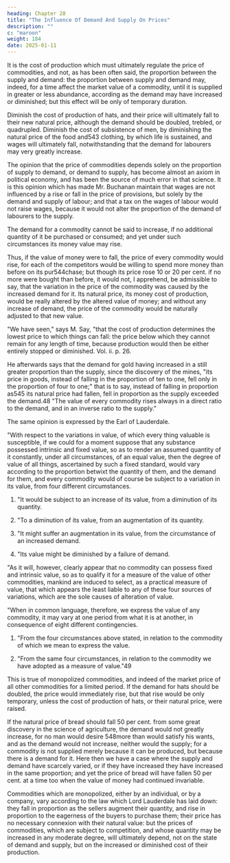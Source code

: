```yaml
---
heading: Chapter 28
title: "The Influence Of Demand And Supply On Prices"
description: ""
c: "maroon"
weight: 184
date: 2025-01-11
---
```




It is the cost of production which must ultimately regulate the price of commodities, and not, as has been often said, the proportion between the supply and demand: the proportion between supply and demand may, indeed, for a time affect the market value of a commodity, until it is supplied in greater or less abundance, according as the demand may have increased or diminished; but this effect will be only of temporary duration.

Diminish the cost of production of hats, and their price will ultimately fall to their new natural price, although the demand should be doubled, trebled, or quadrupled. Diminish the cost of subsistence of men, by diminishing the natural price of the food and543 clothing, by which life is sustained, and wages will ultimately fall, notwithstanding that the demand for labourers may very greatly increase.

The opinion that the price of commodities depends solely on the proportion of supply to demand, or demand to supply, has become almost an axiom in political economy, and has been the source of much error in that science. It is this opinion which has made Mr. Buchanan maintain that wages are not influenced by a rise or fall in the price of provisions, but solely by the demand and supply of labour; and that a tax on the wages of labour would not raise wages, because it would not alter the proportion of the demand of labourers to the supply.

The demand for a commodity cannot be said to increase, if no additional quantity of it be purchased or consumed; and yet under such circumstances its money value may rise. 

Thus, if the value of money were to fall, the price of every commodity would rise, for each of the competitors would be willing to spend more money than before on its pur544chase; but though its price rose 10 or 20 per cent. if no more were bought than before, it would not, I apprehend, be admissible to say, that the variation in the price of the commodity was caused by the increased demand for it. Its natural price, its money cost of production, would be really altered by the altered value of money; and without any increase of demand, the price of the commodity would be naturally adjusted to that new value.

"We have seen," says M. Say, "that the cost of production determines the lowest price to which things can fall: the price below which they cannot remain for any length of time, because production would then be either entirely stopped or diminished. Vol. ii. p. 26.

He afterwards says that the demand for gold having increased in a still greater proportion than the supply, since the discovery of the mines, "its price in goods, instead of falling in the proportion of ten to one, fell only in the proportion of four to one;" that is to say, instead of falling in proportion as545 its natural price had fallen, fell in proportion as the supply exceeded the demand.48 "The value of every commodity rises always in a direct ratio to the demand, and in an inverse ratio to the supply."

The same opinion is expressed by the Earl of Lauderdale.

"With respect to the variations in value, of which every thing valuable is susceptible, if we could for a moment suppose that any substance possessed intrinsic and fixed value, so as to render an assumed quantity of it constantly, under all circumstances, of an equal value, then the degree of value of all things, ascertained by such a fixed standard, would vary according to the proportion betwixt the quantity of them, and the demand for them, and every commodity would of course be subject to a variation in its value, from four different circumstances.

1. "It would be subject to an increase of its value, from a diminution of its quantity.

2. "To a diminution of its value, from an augmentation of its quantity.

3. "It might suffer an augmentation in its value, from the circumstance of an increased demand.

4. "Its value might be diminished by a failure of demand.

"As it will, however, clearly appear that no commodity can possess fixed and intrinsic value, so as to qualify it for a measure of the value of other commodities, mankind are induced to select, as a practical measure of value, that which appears the least liable to any of these four sources of variations, which are the sole causes of alteration of value.

"When in common language, therefore, we express the value of any commodity, it may vary at one period from what it is at another, in consequence of eight different contingencies.

1. "From the four circumstances above stated, in relation to the commodity of which we mean to express the value.

2. "From the same four circumstances, in relation to the commodity we have adopted as a measure of value."49

This is true of monopolized commodities, and indeed of the market price of all other commodities for a limited period. If the demand for hats should be doubled, the price would immediately rise, but that rise would be only temporary, unless the cost of production of hats, or their natural price, were raised. 

If the natural price of bread should fall 50 per cent. from some great discovery in the science of agriculture, the demand would not greatly increase, for no man would desire 548more than would satisfy his wants, and as the demand would not increase, neither would the supply; for a commodity is not supplied merely because it can be produced, but because there is a demand for it. Here then we have a case where the supply and demand have scarcely varied, or if they have increased they have increased in the same proportion; and yet the price of bread will have fallen 50 per cent. at a time too when the value of money had continued invariable.

Commodities which are monopolized, either by an individual, or by a company, vary according to the law which Lord Lauderdale has laid down: they fall in proportion as the sellers augment their quantity, and rise in proportion to the eagerness of the buyers to purchase them; their price has no necessary connexion with their natural value: but the prices of commodities, which are subject to competition, and whose quantity may be increased in any moderate degree, will ultimately depend, not on the state of demand and supply, but on the increased or diminished cost of their production.




